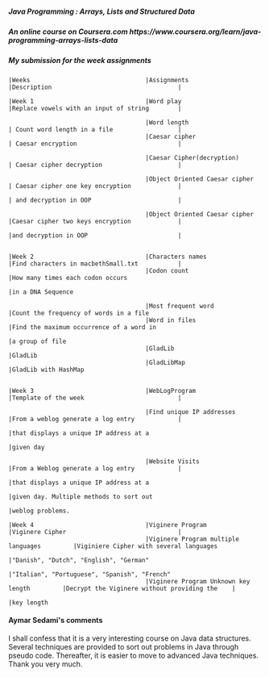 <h5>Java Programming : Arrays, Lists and Structured Data </h5>
<h5>An online course on Coursera.com https://www.coursera.org/learn/java-programming-arrays-lists-data </h5>
<h5> My submission for the week assignments</h5>

                                                                                                                         
    |Weeks                                |Assignments                                 |Description                                   | 
                                                                        
    |Week 1                               |Word play                                   |Replace vowels with an input of string        |
                                                                                       
                                          |Word length                                 | Count word length in a file                  |
                                          |Caesar cipher                               | Caesar encryption                            |
                                                                                
                                          |Caesar Cipher(decryption)                   | Caesar cipher decryption                     |
                                                                                       
                                          |Object Oriented Caesar cipher               | Caesar cipher one key encryption             |
                                                                                       | and decryption in OOP                        |
                                                                                       
                                          |Object Oriented Caesar cipher               |Caesar cipher two keys encryption             |
                                                                                       |and decryption in OOP                         |
                                          
                                          
    |Week 2                               |Characters names                            |Find characters in macbethSmall.txt           |
                                          |Codon count                                 |How many times each codon occurs
                                                                                       |in a DNA Sequence
                                                                                       
                                          |Most frequent word                          |Count the frequency of words in a file
                                          |Word in files                               |Find the maximum occurrence of a word in 
                                                                                       |a group of file
                                          |GladLib                                     |GladLib 
                                          |GladLibMap                                  |GladLib with HashMap


    |Week 3                               |WebLogProgram                               |Template of the week                          |
    
                                          |Find unique IP addresses                    |From a weblog generate a log entry            |
                                                                                       |that displays a unique IP address at a 
                                                                                       |given day
                                                
                                          |Website Visits                              |From a Weblog generate a log entry            |
                                                                                       |that displays a unique IP address at a
                                                                                       |given day. Multiple methods to sort out
                                                                                       |weblog problems.
                                          
    |Week 4                               |Viginere Program                            |Viginere Cipher                               |
                                          |Viginere Program multiple languages         |Viginiere Cipher with several languages
                                                                                       |"Danish", "Dutch", "English", "German"
                                                                                       |"Italian", "Portuguese", "Spanish", "French"
                                          |Viginere Program Unknown key length         |Decrypt the Viginere without providing the    |
                                                                                       |key length
                                                                                                                                
         

#### Aymar Sedami's comments
I shall confess that it is a very interesting course on Java data structures.
Several techniques are provided to sort out problems in Java through pseudo code.
Thereafter, it is easier to move to advanced Java techniques.<br/>
Thank you very much.



